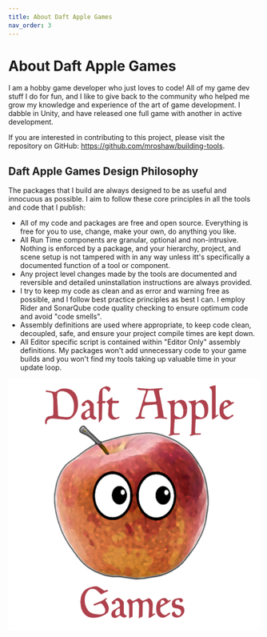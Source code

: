 ```yaml
---
title: About Daft Apple Games
nav_order: 3
---
```


# About Daft Apple Games

I am a hobby game developer who just loves to code! All of my game dev stuff I do for fun, and I like to give back to the community who helped me grow my knowledge and experience of the art of game development. I dabble in Unity, and have released one full game with another in active development.

If you are interested in contributing to this project, please visit the repository on GitHub: https://github.com/mroshaw/building-tools.

## Daft Apple Games Design Philosophy

The packages that I build are always designed to be as useful and innocuous as possible. I aim to follow these core principles in all the tools and code that I publish:

- All of my code and packages are free and open source. Everything is free for you to use, change, make your own, do anything you like.
- All Run Time components are granular, optional and non-intrusive. Nothing is enforced by a package, and your hierarchy, project, and scene setup is not tampered with in any way unless itt's specifically a documented function of a tool or component.
- Any project level changes made by the tools are documented and reversible and detailed uninstallation instructions are always provided.
- I try to keep my code as clean and as error and warning free as possible, and I follow best practice principles as best I can. I employ Rider and SonarQube code quality checking to ensure optimum code and avoid "code smells".
- Assembly definitions are used where appropriate, to keep code clean, decoupled, safe, and ensure your project compile times are kept down.
- All Editor specific script is contained within "Editor Only" assembly definitions. My packages won't add unnecessary code to your game builds and you won't find my tools taking up valuable time in your update loop.

![](.\media\daftapplelogo.png)
